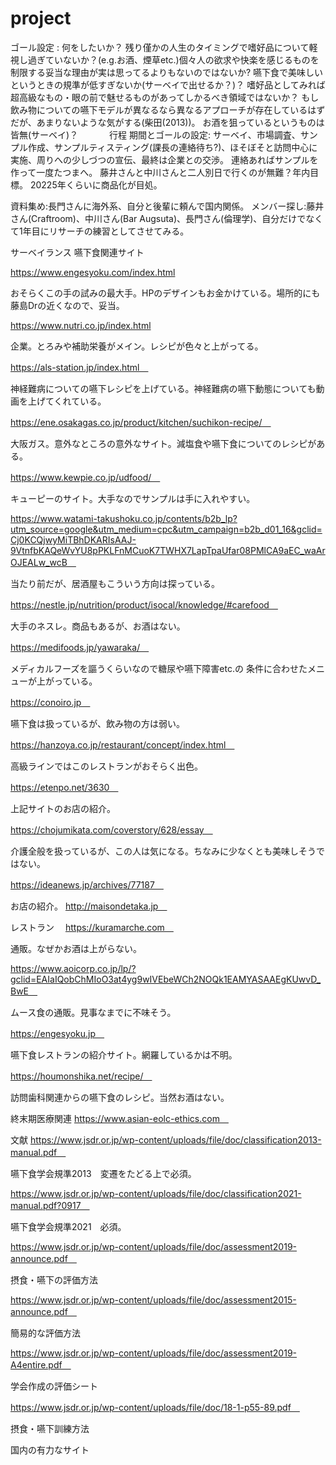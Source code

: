 # project
ゴール設定 : 
何をしたいか？
残り僅かの人生のタイミングで嗜好品について軽視し過ぎていないか？(e.g.お酒、煙草etc.)個々人の欲求や快楽を感じるものを制限する妥当な理由が実は思ってるよりもないのではないか?
嚥下食で美味しいというときの規準が低すぎないか(サーベイで出せるか？)？
嗜好品としてみれば超高級なもの・眼の前で魅せるものがあってしかるべき領域ではないか？
もし飲み物についての嚥下モデルが異なるなら異なるアプローチが存在しているはずだが、あまりないような気がする(柴田(2013))。
お酒を狙っているというものは皆無(サーベイ)？　　
　
行程
期間とゴールの設定:
サーベイ、市場調査、サンプル作成、サンプルティスティング(課長の連絡待ち?)、ほそぼそと訪問中心に実施、周りへの少しづつの宣伝、最終は企業との交渉。
連絡あればサンプルを作って一度たつまへ。
藤井さんと中川さんと二人別日で行くのが無難？年内目標。
20225年くらいに商品化が目処。


資料集め:長門さんに海外系、自分と後輩に頼んで国内関係。
メンバー探し:藤井さん(Craftroom)、中川さん(Bar Augsuta)、長門さん(倫理学)、自分だけでなくて1年目にリサーチの練習としてさせてみる。

サーベイランス
嚥下食関連サイト

https://www.engesyoku.com/index.html

おそらくこの手の試みの最大手。HPのデザインもお金かけている。場所的にも藤島Drの近くなので、妥当。

https://www.nutri.co.jp/index.html

企業。とろみや補助栄養がメイン。レシピが色々と上がってる。

https://als-station.jp/index.html　

神経難病についての嚥下レシピを上げている。神経難病の嚥下動態についても動画を上げてくれている。

https://ene.osakagas.co.jp/product/kitchen/suchikon-recipe/　

大阪ガス。意外なところの意外なサイト。減塩食や嚥下食についてのレシピがある。

https://www.kewpie.co.jp/udfood/　

キューピーのサイト。大手なのでサンプルは手に入れやすい。

https://www.watami-takushoku.co.jp/contents/b2b_lp?utm_source=google&utm_medium=cpc&utm_campaign=b2b_d01_16&gclid=Cj0KCQjwyMiTBhDKARIsAAJ-9VtnfbKAQeWvYU8pPKLFnMCuoK7TWHX7LapTpaUfar08PMlCA9aEC_waArOJEALw_wcB　

当たり前だが、居酒屋もこういう方向は探っている。

https://nestle.jp/nutrition/product/isocal/knowledge/#carefood　

大手のネスレ。商品もあるが、お酒はない。

https://medifoods.jp/yawaraka/　

メディカルフーズを謳うくらいなので糖尿や嚥下障害etc.の 条件に合わせたメニューが上がっている。

https://conoiro.jp　

嚥下食は扱っているが、飲み物の方は弱い。

https://hanzoya.co.jp/restaurant/concept/index.html　

高級ラインではこのレストランがおそらく出色。

https://etenpo.net/3630　

上記サイトのお店の紹介。

https://chojumikata.com/coverstory/628/essay　

介護全般を扱っているが、この人は気になる。ちなみに少なくとも美味しそうではない。

https://ideanews.jp/archives/77187　

お店の紹介。
http://maisondetaka.jp　

レストラン　
https://kuramarche.com　

通販。なぜかお酒は上がらない。

https://www.aoicorp.co.jp/lp/?gclid=EAIaIQobChMIoO3at4yg9wIVEbeWCh2NOQk1EAMYASAAEgKUwvD_BwE　

ムース食の通販。見事なまでに不味そう。

https://engesyoku.jp　

嚥下食レストランの紹介サイト。網羅しているかは不明。

https://houmonshika.net/recipe/　

訪問歯科関連からの嚥下食のレシピ。当然お酒はない。

終末期医療関連
https://www.asian-eolc-ethics.com　

文献
https://www.jsdr.or.jp/wp-content/uploads/file/doc/classification2013-manual.pdf　

嚥下食学会規準2013　変遷をたどる上で必須。

https://www.jsdr.or.jp/wp-content/uploads/file/doc/classification2021-manual.pdf?0917　

嚥下食学会規準2021　必須。

https://www.jsdr.or.jp/wp-content/uploads/file/doc/assessment2019-announce.pdf　

摂食・嚥下の評価方法

https://www.jsdr.or.jp/wp-content/uploads/file/doc/assessment2015-announce.pdf　

簡易的な評価方法

https://www.jsdr.or.jp/wp-content/uploads/file/doc/assessment2019-A4entire.pdf　

学会作成の評価シート　

https://www.jsdr.or.jp/wp-content/uploads/file/doc/18-1-p55-89.pdf　

摂食・嚥下訓練方法
　

国内の有力なサイト
